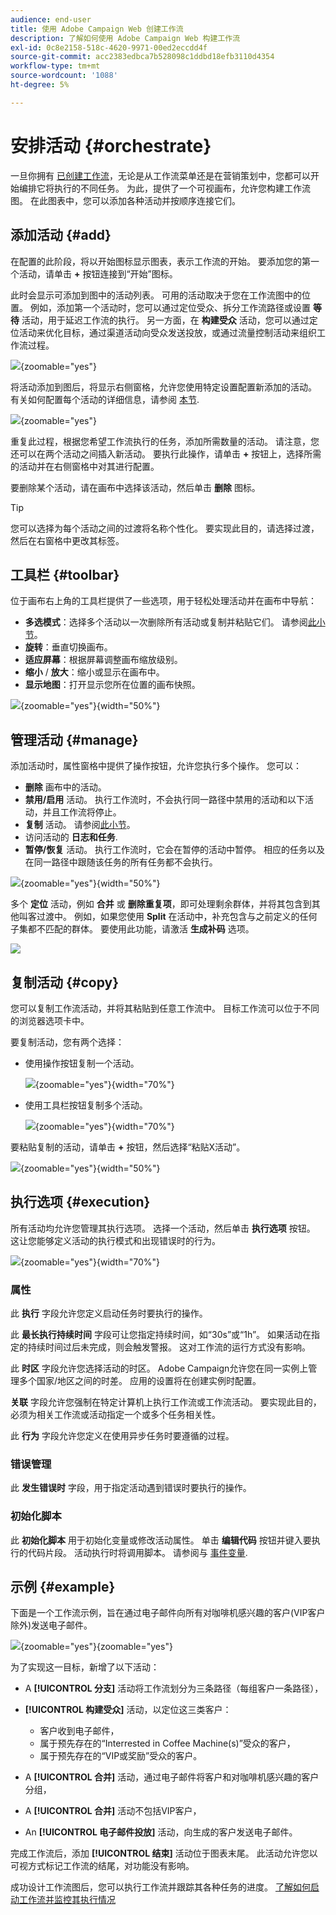 ```yaml
---
audience: end-user
title: 使用 Adobe Campaign Web 创建工作流
description: 了解如何使用 Adobe Campaign Web 构建工作流
exl-id: 0c8e2158-518c-4620-9971-00ed2eccdd4f
source-git-commit: acc2383edbca7b528098c1ddbd18efb3110d4354
workflow-type: tm+mt
source-wordcount: '1088'
ht-degree: 5%

---
```


# 安排活动 {#orchestrate}

一旦你拥有 [已创建工作流](create-workflow.md)，无论是从工作流菜单还是在营销策划中，您都可以开始编排它将执行的不同任务。 为此，提供了一个可视画布，允许您构建工作流图。 在此图表中，您可以添加各种活动并按顺序连接它们。

## 添加活动 {#add}

在配置的此阶段，将以开始图标显示图表，表示工作流的开始。 要添加您的第一个活动，请单击 **+** 按钮连接到“开始”图标。

此时会显示可添加到图中的活动列表。 可用的活动取决于您在工作流图中的位置。 例如，添加第一个活动时，您可以通过定位受众、拆分工作流路径或设置 **等待** 活动，用于延迟工作流的执行。 另一方面，在 **构建受众** 活动，您可以通过定位活动来优化目标，通过渠道活动向受众发送投放，或通过流量控制活动来组织工作流过程。

![](assets/workflow-start.png){zoomable=&quot;yes&quot;}

将活动添加到图后，将显示右侧窗格，允许您使用特定设置配置新添加的活动。 有关如何配置每个活动的详细信息，请参阅 [本节](activities/about-activities.md).

![](assets/workflow-configure-activities.png){zoomable=&quot;yes&quot;}

重复此过程，根据您希望工作流执行的任务，添加所需数量的活动。 请注意，您还可以在两个活动之间插入新活动。 要执行此操作，请单击 **+** 按钮上，选择所需的活动并在右侧窗格中对其进行配置。

要删除某个活动，请在画布中选择该活动，然后单击 **删除** 图标。

>[!TIP]
>
>您可以选择为每个活动之间的过渡将名称个性化。 要实现此目的，请选择过渡，然后在右窗格中更改其标签。

## 工具栏 {#toolbar}

位于画布右上角的工具栏提供了一些选项，用于轻松处理活动并在画布中导航：

* **多选模式**：选择多个活动以一次删除所有活动或复制并粘贴它们。 请参阅[此小节](#copy)。
* **旋转**：垂直切换画布。
* **适应屏幕**：根据屏幕调整画布缩放级别。
* **缩小** / **放大**：缩小或显示在画布中。
* **显示地图**：打开显示您所在位置的画布快照。

![](assets/workflow-toolbar.png){zoomable=&quot;yes&quot;}{width="50%"}

## 管理活动 {#manage}

添加活动时，属性窗格中提供了操作按钮，允许您执行多个操作。 您可以：

* **删除** 画布中的活动。
* **禁用/启用** 活动。 执行工作流时，不会执行同一路径中禁用的活动和以下活动，并且工作流将停止。
* **复制** 活动。 请参阅[此小节](#copy)。
* 访问活动的 **日志和任务**.
* **暂停/恢复** 活动。 执行工作流时，它会在暂停的活动中暂停。 相应的任务以及在同一路径中跟随该任务的所有任务都不会执行。

![](assets/activity-action.png){zoomable=&quot;yes&quot;}{width="50%"}

多个 **定位** 活动，例如 **合并** 或 **删除重复项**，即可处理剩余群体，并将其包含到其他叫客过渡中。 例如，如果您使用 **Split** 在活动中，补充包含与之前定义的任何子集都不匹配的群体。 要使用此功能，请激活 **生成补码** 选项。

![](assets/workflow-split-complement.png)

## 复制活动 {#copy}

您可以复制工作流活动，并将其粘贴到任意工作流中。 目标工作流可以位于不同的浏览器选项卡中。

要复制活动，您有两个选择：

* 使用操作按钮复制一个活动。

  ![](assets/workflow-copy.png){zoomable=&quot;yes&quot;}{width="70%"}

* 使用工具栏按钮复制多个活动。

  ![](assets/workflow-copy-2.png){zoomable=&quot;yes&quot;}{width="70%"}

要粘贴复制的活动，请单击 **+** 按钮，然后选择“粘贴X活动”。

![](assets/workflow-copy-3.png){zoomable=&quot;yes&quot;}{width="50%"}

## 执行选项 {#execution}

所有活动均允许您管理其执行选项。 选择一个活动，然后单击 **执行选项** 按钮。 这让您能够定义活动的执行模式和出现错误时的行为。

![](assets/workflow-execution-options.png){zoomable=&quot;yes&quot;}{width="70%"}

### 属性

此 **执行** 字段允许您定义启动任务时要执行的操作。

此 **最长执行持续时间** 字段可让您指定持续时间，如“30s”或“1h”。 如果活动在指定的持续时间过后未完成，则会触发警报。 这对工作流的运行方式没有影响。

此 **时区** 字段允许您选择活动的时区。 Adobe Campaign允许您在同一实例上管理多个国家/地区之间的时差。 应用的设置将在创建实例时配置。

**关联** 字段允许您强制在特定计算机上执行工作流或工作流活动。 要实现此目的，必须为相关工作流或活动指定一个或多个任务相关性。

此 **行为** 字段允许您定义在使用异步任务时要遵循的过程。

### 错误管理

此 **发生错误时** 字段，用于指定活动遇到错误时要执行的操作。

### 初始化脚本

此 **初始化脚本** 用于初始化变量或修改活动属性。 单击 **编辑代码** 按钮并键入要执行的代码片段。 活动执行时将调用脚本。 请参阅与 [事件变量](../workflows/event-variables.md).

## 示例 {#example}

下面是一个工作流示例，旨在通过电子邮件向所有对咖啡机感兴趣的客户(VIP客户除外)发送电子邮件。

![](assets/workflow-example.png){zoomable=&quot;yes&quot;}{zoomable=&quot;yes&quot;}

为了实现这一目标，新增了以下活动：

* A **[!UICONTROL 分支]** 活动将工作流划分为三条路径（每组客户一条路径），
* **[!UICONTROL 构建受众]** 活动，以定位这三类客户：

   * 客户收到电子邮件，
   * 属于预先存在的“Interrested in Coffee Machine(s)”受众的客户，
   * 属于预先存在的“VIP或奖励”受众的客户。

* A **[!UICONTROL 合并]** 活动，通过电子邮件将客户和对咖啡机感兴趣的客户分组，
* A **[!UICONTROL 合并]** 活动不包括VIP客户，
* An **[!UICONTROL 电子邮件投放]** 活动，向生成的客户发送电子邮件。

完成工作流后，添加 **[!UICONTROL 结束]** 活动位于图表末尾。 此活动允许您以可视方式标记工作流的结尾，对功能没有影响。

成功设计工作流图后，您可以执行工作流并跟踪其各种任务的进度。 [了解如何启动工作流并监控其执行情况](start-monitor-workflows.md)

